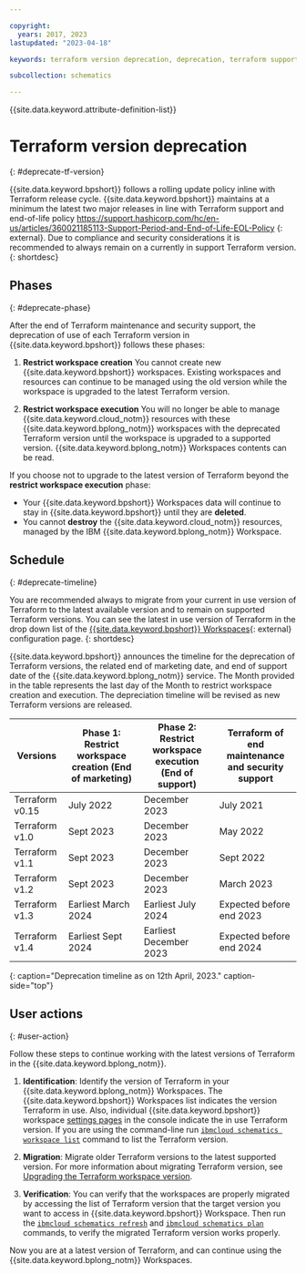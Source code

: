 ```yaml
---

copyright:
  years: 2017, 2023
lastupdated: "2023-04-18"

keywords: terraform version deprecation, deprecation, terraform support schematics

subcollection: schematics

---
```


{{site.data.keyword.attribute-definition-list}}

# Terraform version deprecation 
{: #deprecate-tf-version}

{{site.data.keyword.bpshort}} follows a rolling update policy inline with Terraform release cycle. {{site.data.keyword.bpshort}} maintains at a minimum the latest two major releases in line with Terraform support and end-of-life policy https://support.hashicorp.com/hc/en-us/articles/360021185113-Support-Period-and-End-of-Life-EOL-Policy {: external}. Due to compliance and security considerations it is recommended to always remain on a currently in support Terraform version.  
{: shortdesc}

## Phases
{: #deprecate-phase}

After the end of Terraform maintenance and security support, the deprecation of use of each Terraform version in {{site.data.keyword.bpshort}} follows these phases:
1. **Restrict workspace creation** You cannot create new {{site.data.keyword.bpshort}} workspaces. Existing workspaces and resources can continue to be managed using the old version while the workspace is upgraded to the latest Terraform version. 

2. **Restrict workspace execution** You will no longer be able to manage {{site.data.keyword.cloud_notm}} resources with these {{site.data.keyword.bplong_notm}} workspaces with the deprecated Terraform version until the workspace is upgraded to a supported version. {{site.data.keyword.bplong_notm}} Workspaces contents can be read. 

If you choose not to upgrade to the latest version of Terraform beyond the **restrict workspace execution** phase:
- Your {{site.data.keyword.bpshort}} Workspaces data will continue to stay in {{site.data.keyword.bpshort}} until they are **deleted**.
- You cannot **destroy** the {{site.data.keyword.cloud_notm}} resources, managed by the IBM {{site.data.keyword.bplong_notm}} Workspace.

## Schedule
{: #deprecate-timeline} 

You are recommended always to migrate from your current in use version of Terraform to the latest available version and to remain on supported Terraform versions. You can see the latest in use version of Terraform in the drop down list of the [{{site.data.keyword.bpshort}} Workspaces](https://cloud.ibm.com/schematics/workspaces/create){: external} configuration page. 
{: shortdesc}

{{site.data.keyword.bpshort}} announces the timeline for the deprecation of Terraform versions, the related end of marketing date, and end of support date of the {{site.data.keyword.bplong_notm}} service. The Month provided in the table represents the last day of the Month to restrict workspace creation and execution. The depreciation timeline will be revised as new Terraform versions are released.  

|Versions | Phase 1: Restrict workspace creation (End of marketing)|    Phase 2: Restrict workspace execution (End of support)|      Terraform of end maintenance and security support|
| -- | -- | --| --|
| Terraform v0.15 | July 2022  |	December 2023	|	July 2021 |
| Terraform v1.0 |	Sept 2023 |   December 2023	|	May 2022 |
| Terraform v1.1 |  Sept 2023	|	  December 2023	|	Sept 2022 |
| Terraform v1.2 |  Sept 2023	|	  December 2023	|	March 2023 |
| Terraform v1.3 |  Earliest March 2024	|  Earliest	July 2024	|	Expected before end 2023 |
| Terraform v1.4 |	Earliest Sept 2024  |  Earliest December 2023 |	Expected before end 2024 |
{: caption="Deprecation timeline as on 12th April, 2023." caption-side="top"}



## User actions
{: #user-action}

Follow these steps to continue working with the latest versions of Terraform in the {{site.data.keyword.bplong_notm}}.

1. **Identification**: Identify the version of Terraform in your {{site.data.keyword.bplong_notm}} Workspaces. The {{site.data.keyword.bpshort}} Workspaces list indicates the version Terraform in use. Also, individual {{site.data.keyword.bpshort}} workspace [settings pages](/docs/schematics?topic=schematics-workspace-setup#import-template) in the console indicate the in use Terraform version. If you are using the command-line run [`ibmcloud schematics workspace list`](/docs/schematics?topic=schematics-schematics-cli-reference#schematics-workspace-list) command to list the Terraform version.

2. **Migration**: Migrate older Terraform versions to the latest supported version. For more information about migrating Terraform version, see [Upgrading the Terraform workspace version](/docs/schematics?topic=schematics-migrating-terraform-version#migrate-steps12).

3. **Verification**: You can verify that the workspaces are properly migrated by accessing the list of Terraform version that the target version you want to access in {{site.data.keyword.bpshort}} Workspace. Then run the [`ibmcloud schematics refresh`](/docs/schematics?topic=schematics-schematics-cli-reference#schematics-refresh) and [`ibmcloud schematics plan`](/docs/schematics?topic=schematics-schematics-cli-reference#schematics-plan) commands, to verify the migrated Terraform version works properly.

Now you are at a latest version of Terraform, and can continue using the {{site.data.keyword.bplong_notm}} Workspaces.

